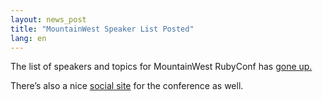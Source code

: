 ```yaml
---
layout: news_post
title: "MountainWest Speaker List Posted"
lang: en
---
```


The list of speakers and topics for MountainWest RubyConf has [gone
up.][1]

There’s also a nice [social site][2] for the conference as well.



[1]: http://mtnwestruby.org/speakers 
[2]: http://mtnwestruby.conferencemeetup.com/people 
